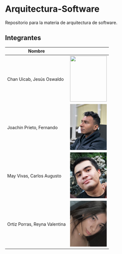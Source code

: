 # Arquitectura-Software

Repositorio para la materia de arquitectura de software.

## Integrantes 

| Nombre | <!-- --> |
|--------|-|
|Chan Uicab, Jesús Oswaldo|<img src="" width="120" height="150">|
|Joachin Prieto, Fernando|<img src="/img/JoachinFernando.jpeg" width="120" height="150">|
|May Vivas, Carlos Augusto| <img src="/img/CarlosMay.jpg" width="120" height="150"> |
|Ortiz Porras, Reyna Valentina| <img src="/img/ValentinaOrtizPorras.jpeg" width="120" height="150">|
